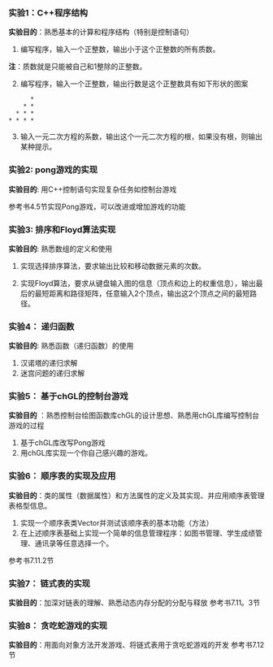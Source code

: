 
### 实验1：C++程序结构

**实验目的**：熟悉基本的计算和程序结构（特别是控制语句）

1. 编写程序，输入一个正整数，输出小于这个正整数的所有质数。

**注**：质数就是只能被自己和1整除的正整数。

2. 编写程序，输入一个正整数，输出行数是这个正整数具有如下形状的图案
```
      *
    * *
  * * *
* * * *
```
3. 输入一元二次方程的系数，输出这个一元二次方程的根，如果没有根，则输出某种提示。

### 实验2: pong游戏的实现

**实验目的**: 用C++控制语句实现复杂任务如控制台游戏

参考书4.5节实现Pong游戏，可以改进或增加游戏的功能

### 实验3: 排序和Floyd算法实现

**实验目的**: 熟悉数组的定义和使用

 1. 实现选择排序算法，要求输出比较和移动数据元素的次数。

 2. 实现Floyd算法，要求从键盘输入图的信息（顶点和边上的权重信息），输出最后的最短距离和路径矩阵，任意输入2个顶点，输出这2个顶点之间的最短路径。
 
 ### 实验4： 递归函数
 
 **实验目的**: 熟悉函数（递归函数）的使用
 
 1. 汉诺塔的递归求解
 2. 迷宫问题的递归求解
 
 ### 实验5： 基于chGL的控制台游戏
 
 **实验目的** ：熟悉控制台绘图函数库chGL的设计思想、熟悉用chGL库编写控制台游戏的过程
  1. 基于chGL库改写Pong游戏 
  2. 用chGL库实现一个你自己感兴趣的游戏。
 
### 实验6： 顺序表的实现及应用

**实验目的**：类的属性（数据属性）和方法属性的定义及其实现、并应用顺序表管理表格型信息。

1. 实现一个顺序表类Vector并测试该顺序表的基本功能（方法）
2. 在上述顺序表基础上实现一个简单的信息管理程序：如图书管理、学生成绩管理、通讯录等任意选择一个。

参考书7.11.2节

### 实验7： 链式表的实现

**实验目的**：加深对链表的理解、熟悉动态内存分配的分配与释放
参考书7.11。3节

### 实验8： 贪吃蛇游戏的实现

**实验目的**：用面向对象方法开发游戏、将链式表用于贪吃蛇游戏的开发
参考书7.12节
